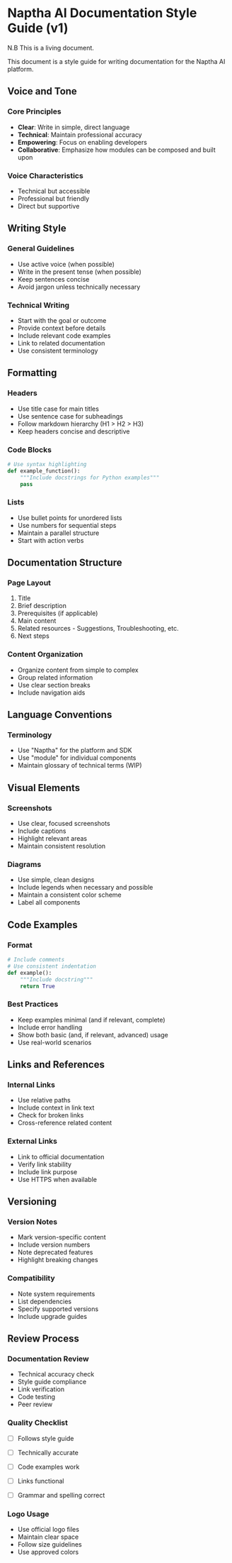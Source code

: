 # Naptha AI Documentation Style Guide (v1)

N.B This is a living document.

This document is a style guide for writing documentation for the Naptha AI platform. 

## Voice and Tone

### Core Principles
- **Clear**: Write in simple, direct language
- **Technical**: Maintain professional accuracy
- **Empowering**: Focus on enabling developers
- **Collaborative**: Emphasize how modules can be composed and built upon

### Voice Characteristics
- Technical but accessible
- Professional but friendly
- Direct but supportive

## Writing Style

### General Guidelines
- Use active voice (when possible)
- Write in the present tense (when possible)
- Keep sentences concise
- Avoid jargon unless technically necessary

### Technical Writing
- Start with the goal or outcome
- Provide context before details
- Include relevant code examples
- Link to related documentation
- Use consistent terminology

## Formatting

### Headers
- Use title case for main titles
- Use sentence case for subheadings
- Follow markdown hierarchy (H1 > H2 > H3)
- Keep headers concise and descriptive

### Code Blocks
```python
# Use syntax highlighting
def example_function():
    """Include docstrings for Python examples"""
    pass
```

### Lists
- Use bullet points for unordered lists
- Use numbers for sequential steps
- Maintain a parallel structure
- Start with action verbs

## Documentation Structure

### Page Layout
1. Title
2. Brief description
3. Prerequisites (if applicable)
4. Main content
5. Related resources - Suggestions, Troubleshooting, etc.
6. Next steps

### Content Organization
- Organize content from simple to complex
- Group related information
- Use clear section breaks
- Include navigation aids

## Language Conventions

### Terminology
- Use "Naptha" for the platform and SDK
- Use "module" for individual components
- Maintain glossary of technical terms (WIP)


## Visual Elements

### Screenshots
- Use clear, focused screenshots
- Include captions
- Highlight relevant areas
- Maintain consistent resolution

### Diagrams
- Use simple, clean designs
- Include legends when necessary and possible
- Maintain a consistent color scheme
- Label all components

## Code Examples

### Format
```python
# Include comments
# Use consistent indentation
def example():
    """Include docstring"""
    return True
```

### Best Practices
- Keep examples minimal (and if relevant, complete)
- Include error handling
- Show both basic (and, if relevant, advanced) usage
- Use real-world scenarios

## Links and References

### Internal Links
- Use relative paths
- Include context in link text
- Check for broken links
- Cross-reference related content

### External Links
- Link to official documentation
- Verify link stability
- Include link purpose
- Use HTTPS when available

## Versioning

### Version Notes
- Mark version-specific content
- Include version numbers
- Note deprecated features
- Highlight breaking changes

### Compatibility
- Note system requirements
- List dependencies
- Specify supported versions
- Include upgrade guides

## Review Process

### Documentation Review
- Technical accuracy check
- Style guide compliance
- Link verification
- Code testing
- Peer review

### Quality Checklist
- [ ] Follows style guide
- [ ] Technically accurate
- [ ] Code examples work
- [ ] Links functional
- [ ] Grammar and spelling correct


### Logo Usage
- Use official logo files
- Maintain clear space
- Follow size guidelines
- Use approved colors 
